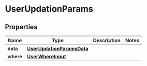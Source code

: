 

# UserUpdationParams


## Properties

Name | Type | Description | Notes
------------ | ------------- | ------------- | -------------
**data** | [**UserUpdationParamsData**](UserUpdationParamsData.md) |  | 
**where** | [**UserWhereInput**](UserWhereInput.md) |  | 



